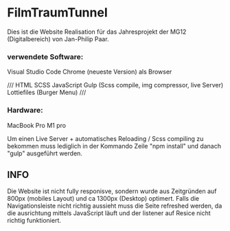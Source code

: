 # FilmTraumTunnel 


Dies ist die Website Realisation für das Jahresprojekt der MG12 (Digitalbereich) von Jan-Philip Paar.
### verwendete Software:
Visual Studio Code
Chrome (neueste Version) als Browser

///
HTML
SCSS
JavaScript
Gulp (Scss compile, img compressor, live Server)
Lottiefiles (Burger Menu)
///

### Hardware:
MacBook Pro M1 pro

Um einen Live Server + automatisches Reloading / Scss compiling zu bekommen muss lediglich in der Kommando Zeile "npm install" und danach "gulp" ausgeführt werden. 

## INFO
Die Website ist nicht fully responisve, sondern wurde aus Zeitgründen auf 800px (mobiles Layout) und ca 1300px (Desktop) optimert. Falls die Navigationsleiste nicht richtig aussieht muss die Seite refreshed werden, da die ausrichtung mittels JavaScript läuft und der listener auf Resice nicht richtig funktioniert.